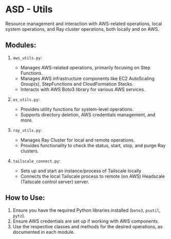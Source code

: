 # ASD - Utils
Resource management and interaction with AWS-related operations, local system operations, and Ray cluster operations, both locally and on AWS.

## Modules:

1. `aws_utils.py`:
    - Manages AWS-related operations, primarily focusing on Step Functions.
    - Manages AWS infrastructure components like EC2 AutoScaling Group(s), StepFunctions and CloudFormation Stacks.
    - Interacts with AWS Boto3 library for various AWS services.

2. `os_utils.py`:
    - Provides utility functions for system-level operations.
    - Supports directory deletion, AWS credentials management, and more.

3. `ray_utils.py`:
    - Manages Ray Cluster for local and remote operations.
    - Provides functionality to check the status, start, stop, and purge Ray clusters.

4. `tailscale_connect.py`:
    - Sets up and start an instance/process of Tailscale locally
    - Connects the local Tailscale process to remote (on AWS) Headscale (Tailscale control server) server.

## How to Use:

1. Ensure you have the required Python libraries installed (`boto3`, `psutil`, `pytz`).
2. Ensure AWS credentials are set up if working with AWS components.
3. Use the respective classes and methods for the desired operations, as documented in each module.